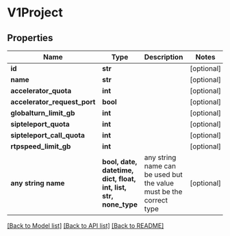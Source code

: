 # V1Project


## Properties
Name | Type | Description | Notes
------------ | ------------- | ------------- | -------------
**id** | **str** |  | [optional] 
**name** | **str** |  | [optional] 
**accelerator_quota** | **int** |  | [optional] 
**accelerator_request_port** | **bool** |  | [optional] 
**globalturn_limit_gb** | **int** |  | [optional] 
**sipteleport_quota** | **int** |  | [optional] 
**sipteleport_call_quota** | **int** |  | [optional] 
**rtpspeed_limit_gb** | **int** |  | [optional] 
**any string name** | **bool, date, datetime, dict, float, int, list, str, none_type** | any string name can be used but the value must be the correct type | [optional]

[[Back to Model list]](../README.md#documentation-for-models) [[Back to API list]](../README.md#documentation-for-api-endpoints) [[Back to README]](../README.md)


